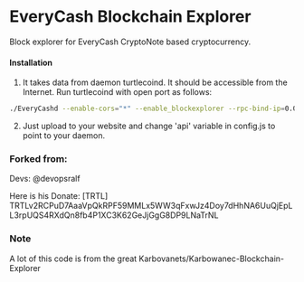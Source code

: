 # EveryCash Blockchain Explorer
Block explorer for EveryCash CryptoNote based cryptocurrency.

#### Installation

1) It takes data from daemon turtlecoind. It should be accessible from the Internet. Run turtlecoind with open port as follows:
```bash
./EveryCashd --enable-cors="*" --enable_blockexplorer --rpc-bind-ip=0.0.0.0 --rpc-bind-port=18112
```
2) Just upload to your website and change 'api' variable in config.js to point to your daemon.


### Forked from: 
Devs:
    @devopsralf

Here is his Donate: [TRTL] TRTLv2RCPuD7AaaVpQkRPF59MMLx5WW3qFxwJz4Doy7dHhNA6UuQjEpLL3rpUQS4RXdQn8fb4P1XC3K62GeJjGgG8DP9LNaTrNL

### Note

A lot of this code is from the great Karbovanets/Karbowanec-Blockchain-Explorer
